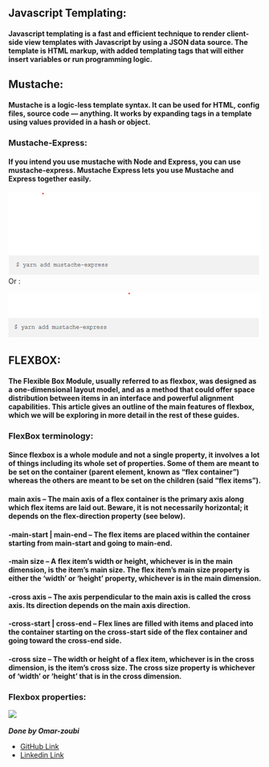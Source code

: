 ## Javascript Templating:
#### Javascript templating is a fast and efficient technique to render client-side view templates with Javascript by using a JSON data source. The template is HTML markup, with added templating tags that will either insert variables or run programming logic.
## Mustache:
#### Mustache is a logic-less template syntax. It can be used for HTML, config files, source code — anything. It works by expanding tags in a template using values provided in a hash or object.

### Mustache-Express:
#### If you intend you use mustache with Node and Express, you can use mustache-express. Mustache Express lets you use Mustache and Express together easily.

![](img/Screenshot2.png)
Or :

![](img/Screenshot1.png)


## FLEXBOX:
#### The Flexible Box Module, usually referred to as flexbox, was designed as a one-dimensional layout model, and as a method that could offer space distribution between items in an interface and powerful alignment capabilities. This article gives an outline of the main features of flexbox, which we will be exploring in more detail in the rest of these guides.


### FlexBox terminology:
#### Since flexbox is a whole module and not a single property, it involves a lot of things including its whole set of properties. Some of them are meant to be set on the container (parent element, known as “flex container”) whereas the others are meant to be set on the children (said “flex items”).


#### main axis – The main axis of a flex container is the primary axis along which flex items are laid out. Beware, it is not necessarily horizontal; it depends on the flex-direction property (see below).
#### -main-start | main-end – The flex items are placed within the container starting from main-start and going to main-end.
#### -main size – A flex item’s width or height, whichever is in the main dimension, is the item’s main size. The flex item’s main size property is either the ‘width’ or ‘height’ property, whichever is in the main dimension.
#### -cross axis – The axis perpendicular to the main axis is called the cross axis. Its direction depends on the main axis direction.
#### -cross-start | cross-end – Flex lines are filled with items and placed into the container starting on the cross-start side of the flex container and going toward the cross-end side.
#### -cross size – The width or height of a flex item, whichever is in the cross dimension, is the item’s cross size. The cross size property is whichever of ‘width’ or ‘height’ that is in the cross dimension.

### Flexbox properties:

![](https://res.cloudinary.com/practicaldev/image/fetch/s--NBPSPt0K--/c_limit%2Cf_auto%2Cfl_progressive%2Cq_auto%2Cw_880/https://dev-to-uploads.s3.amazonaws.com/i/gv3jyh4xt4fbwtq1qejn.png)


***Done by Omar-zoubi***
- [GitHub Link](https://github.com/Omar-zoubi)
- [Linkedin Link](https://www.linkedin.com/in/omar-alzoubi-54034bb4/)